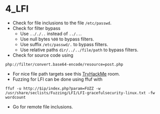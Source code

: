 # 4_LFI

- Check for file inclusions to the file `/etc/passwd`.
- Check for filter bypass
    - Use `.././..` instead of `../..`.
    - Use null bytes `%00` to bypass filters.
    - Use suffix `/etc/passwd/.` to bypass filters.
    - Use relative paths `dir/../../file/path` to bypass filters.
- Check for source code using

```
php://filter/convert.base64-encode/resource=post.php
```

- For nice file path targets see this [TryHackMe](https://tryhackme.com/room/fileinc) room.
- Fuzzing for LFI can be done using ffuf with

```shell
ffuf -u http://$ip/index.php?param=FUZZ -w /usr/share/seclists/Fuzzing/LFI/LFI-gracefulsecurity-linux.txt -fw wordcount
```

- Go for remote file inclusions.
